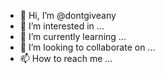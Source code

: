 - 👋 Hi, I’m @dontgiveany
- 👀 I’m interested in ...
- 🌱 I’m currently learning ...
- 💞️ I’m looking to collaborate on ...
- 📫 How to reach me ...

<!---
dontgiveany/dontgiveany is a ✨ special ✨ repository because its `README.md` (this file) appears on your GitHub profile.
You can click the Preview link to take a look at your changes.
--->
